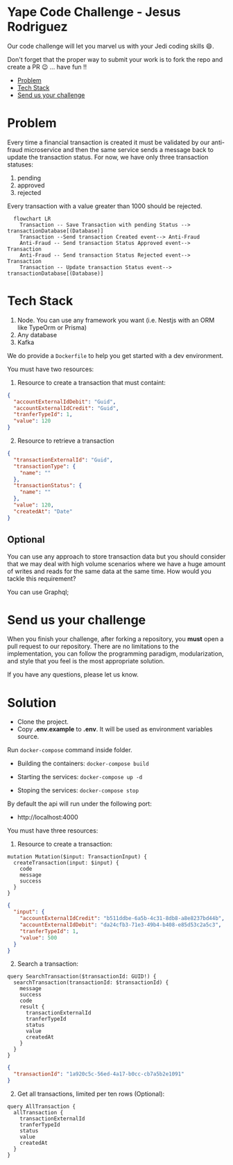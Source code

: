 # Yape Code Challenge - Jesus Rodriguez

Our code challenge will let you marvel us with your Jedi coding skills :smile:. 

Don't forget that the proper way to submit your work is to fork the repo and create a PR :wink: ... have fun !!

- [Problem](#problem)
- [Tech Stack](#tech_stack)
- [Send us your challenge](#send_us_your_challenge)

# Problem

Every time a financial transaction is created it must be validated by our anti-fraud microservice and then the same service sends a message back to update the transaction status.
For now, we have only three transaction statuses:

<ol>
  <li>pending</li>
  <li>approved</li>
  <li>rejected</li>  
</ol>

Every transaction with a value greater than 1000 should be rejected.

```mermaid
  flowchart LR
    Transaction -- Save Transaction with pending Status --> transactionDatabase[(Database)]
    Transaction --Send transaction Created event--> Anti-Fraud
    Anti-Fraud -- Send transaction Status Approved event--> Transaction
    Anti-Fraud -- Send transaction Status Rejected event--> Transaction
    Transaction -- Update transaction Status event--> transactionDatabase[(Database)]
```

# Tech Stack

<ol>
  <li>Node. You can use any framework you want (i.e. Nestjs with an ORM like TypeOrm or Prisma) </li>
  <li>Any database</li>
  <li>Kafka</li>    
</ol>

We do provide a `Dockerfile` to help you get started with a dev environment.

You must have two resources:

1. Resource to create a transaction that must containt:

```json
{
  "accountExternalIdDebit": "Guid",
  "accountExternalIdCredit": "Guid",
  "tranferTypeId": 1,
  "value": 120
}
```

2. Resource to retrieve a transaction

```json
{
  "transactionExternalId": "Guid",
  "transactionType": {
    "name": ""
  },
  "transactionStatus": {
    "name": ""
  },
  "value": 120,
  "createdAt": "Date"
}
```

## Optional

You can use any approach to store transaction data but you should consider that we may deal with high volume scenarios where we have a huge amount of writes and reads for the same data at the same time. How would you tackle this requirement?

You can use Graphql;

# Send us your challenge

When you finish your challenge, after forking a repository, you **must** open a pull request to our repository. There are no limitations to the implementation, you can follow the programming paradigm, modularization, and style that you feel is the most appropriate solution.

If you have any questions, please let us know.

# Solution

- Clone the project.
- Copy **.env.example** to **.env**. It will be used as environment variables source.

Run ```docker-compose``` command inside folder.

* Building the containers: ```docker-compose build```

* Starting the services: ```docker-compose up -d```

* Stoping the services: ```docker-compose stop```

By default the api will run under the following port:
- http://localhost:4000


You must have three resources:

1. Resource to create a transaction:

```gql
mutation Mutation($input: TransactionInput) {
  createTransaction(input: $input) {
    code
    message
    success
  }
}
```
```json
{
  "input": {
    "accountExternalIdCredit": "b511ddbe-6a5b-4c31-8db8-a8e8237bd44b",
    "accountExternalIdDebit": "da24cfb3-71e3-49b4-b408-e85d53c2a5c3",
    "tranferTypeId": 1,
    "value": 500
  }
}
```

2. Search a transaction: 

```gql
query SearchTransaction($transactionId: GUID!) {
  searchTransaction(transactionId: $transactionId) {
    message
    success
    code
    result {
      transactionExternalId
      tranferTypeId
      status
      value
      createdAt
    }
  }
}

```
```json
{
  "transactionId": "1a920c5c-56ed-4a17-b0cc-cb7a5b2e1091"
}
```

2. Get all transactions, limited per ten rows (Optional): 
```
query AllTransaction {
  allTransaction {
    transactionExternalId
    tranferTypeId
    status
    value
    createdAt
  }
}
```